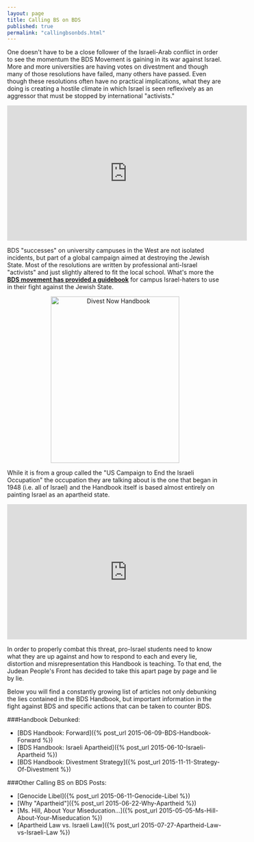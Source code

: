 ```yaml
---
layout: page
title: Calling BS on BDS
published: true
permalink: "callingbsonbds.html"
---
```


One doesn't have to be a close follower of the Israeli-Arab conflict in order to see the momentum the BDS Movement is gaining in its war against Israel. More and more universities are having votes on divestment and though many of those resolutions have failed, many others have passed. Even though these resolutions often have no practical implications, what they are doing is creating a hostile climate in which Israel is seen reflexively as an aggressor that must be stopped by international "activists."

<div class="video-container">
<iframe src="https://www.youtube.com/embed/AcEL-NlxBk0" frameborder="0" width="560" height="315"></iframe>
</div>

BDS "successes" on university campuses in the West are not isolated incidents, but part of a global campaign aimed at destroying the Jewish State. Most of the resolutions are written by professional anti-Israel "activists" and just slightly altered to fit the local school. What's more the [**BDS movement has provided a guidebook**](http://www.endtheoccupation.org/downloads/divestguide.pdf) for campus Israel-haters to use in their fight against the Jewish State.

<center><IMG SRC="http://i.imgur.com/nGRUthm.jpg" ALT="Divest Now Handbook" WIDTH=300 HEIGHT=388></center>

While it is from a group called the "US Campaign to End the Israeli Occupation" the occupation they are talking about is the one that began in 1948 (i.e. all of Israel) and the Handbook itself is based almost entirely on painting Israel as an apartheid state.

<div class="video-container">
<iframe src="https://www.youtube.com/embed/KdEAMa6CT5I" frameborder="0" width="560" height="315"></iframe>
</div>

In order to properly combat this threat, pro-Israel students need to know what they are up against and how to respond to each and every lie, distortion and misrepresentation this Handbook is teaching. To that end, the Judean People's Front has decided to take this apart page by page and lie by lie.

Below you will find a constantly growing list of articles not only debunking the lies contained in the BDS Handbook, but important information in the fight against BDS and specific actions that can be taken to counter BDS.

###Handbook Debunked:

* [BDS Handbook: Forward]({% post_url 2015-06-09-BDS-Handbook-Forward %})
* [BDS Handbook: Israeli Apartheid]({% post_url 2015-06-10-Israeli-Apartheid %})
* [BDS Handbook: Divestment Strategy]({% post_url 2015-11-11-Strategy-Of-Divestment %})

###Other Calling BS on BDS Posts:
* [Genocide Libel]({% post_url 2015-06-11-Genocide-Libel %})
* [Why "Apartheid"]({% post_url 2015-06-22-Why-Apartheid %})
* [Ms. Hill, About Your Miseducation...]({% post_url 2015-05-05-Ms-Hill-About-Your-Miseducation %})
* [Apartheid Law vs. Israeli Law]({% post_url 2015-07-27-Apartheid-Law-vs-Israeli-Law %})
